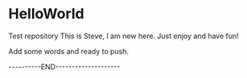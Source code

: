 # HelloWorld
Test repository
This is Steve, I am new here.
Just enjoy and have fun!

Add some words and ready to push.

----------END--------------------
